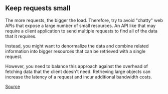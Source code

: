 ## Keep requests small

The more requests, the bigger the load.
Therefore, try to avoid "chatty" web APIs that expose a large number of small resources.
An API like that may require a client application to send multiple requests to find all of the data that it requires.

Instead, you might want to denormalize the data and combine related information into bigger resources
that can be retrieved with a single request.

However, you need to balance this approach against the overhead of fetching data that the client doesn't need.
Retrieving large objects can increase the latency of a request and incur additional bandwidth costs.

[Source](https://docs.microsoft.com/en-us/azure/architecture/best-practices/api-design)
